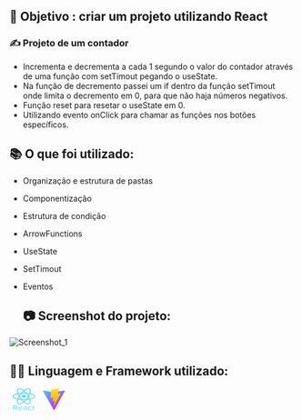 ## 📌 Objetivo : criar um projeto utilizando React
### ✍ Projeto de um contador
- Incrementa e decrementa a cada 1 segundo  o valor do contador através  de uma função com setTimout pegando o useState. 
- Na função de decremento passei um if dentro da função setTimout onde limita o decremento em 0, para que não haja números negativos.
- Função reset para resetar o useState em 0.
- Utilizando evento onClick para chamar as funções nos botões específicos.
   
## 📚 O que foi utilizado:
- Organização e estrutura de pastas
- Componentização
- Estrutura de condição
- ArrowFunctions
- UseState
- SetTimout
- Eventos

  ## 📷 Screenshot do projeto:
![Screenshot_1](https://github.com/thalesreis7/Desafio-Vai-na-Web-02---Criando-um-Projeto-em-React/assets/91850144/ba7ae41d-a3f0-4964-ae86-2b22f18d8cae)

  
  

## 👨‍💻 Linguagem  e Framework utilizado:
<div>
  <img src="https://github.com/devicons/devicon/blob/master/icons/react/react-original-wordmark.svg" title="React" alt="React" width="50" height="40"/>&nbsp;
  <img src="https://github.com/devicons/devicon/blob/master/icons/vitejs/vitejs-original.svg" title="Vitejs" alt="Vitejs" width="40" height="40"/>&nbsp;
</div>


